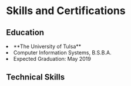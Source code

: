 <h1>Skills and Certifications</h1>

<h2>Education</h2>
<li>**The University of Tulsa**</li>
<li>Computer Information Systems, B.S.B.A.</li>
<li>Expected Graduation: May 2019</li>

<h2>Technical Skills</h2>



